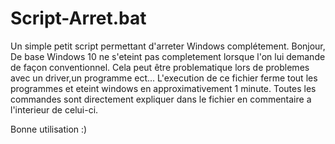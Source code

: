 # Script-Arret.bat
Un simple petit script permettant d'arreter Windows complétement.
Bonjour,
De base Windows 10 ne s'eteint pas completement lorsque l'on lui demande de façon conventionnel.
Cela peut être problematique lors de problemes avec un driver,un programme ect...
L'execution de ce fichier ferme tout les programmes et eteint windows en approximativement 1 minute.
Toutes les commandes sont directement expliquer dans le fichier en commentaire a l'interieur de celui-ci.

Bonne utilisation :)
